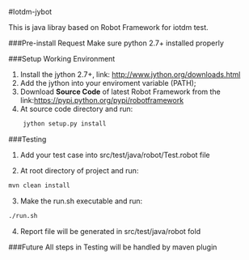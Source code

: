 #Iotdm-jybot

This is java libray based on Robot Framework for iotdm test.

###Pre-install Request
Make sure python 2.7+ installed properly

###Setup Working Environment

1. Install the jython 2.7+, link: http://www.jython.org/downloads.html
2. Add the jython into your enviroment variable (PATH);
3. Download **Source Code** of latest Robot Framework from the link:https://pypi.python.org/pypi/robotframework
4. At source code directory and run:

```Bash
    jython setup.py install
```

###Testing

1. Add your test case into src/test/java/robot/Test.robot file

2.  At root directory of project and run:
```bash
mvn clean install
```
 
3.  Make the run.sh executable and run:
```bash
./run.sh
```

4.  Report file will be generated in src/test/java/robot fold

###Future
All steps in Testing will be handled by maven plugin

